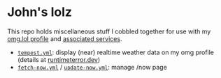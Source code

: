 # John's lolz

This repo holds miscellaneous stuff I cobbled together for use with my [omg.lol profile](https://jbowdre.lol) and [associated services](https://home.omg.lol/referred-by/jbowdre).

- [`tempest.yml`](.github/workflows/tempest.yml): display (near) realtime weather data on my omg profile (details at [runtimeterror.dev](https://runtimeterror.dev/display-tempest-weather-static-site/))
- [`fetch-now.yml`](.github/workflows/fetch-now.yml) / [`update-now.yml`](.github/workflows/update-now.yml): manage /now page